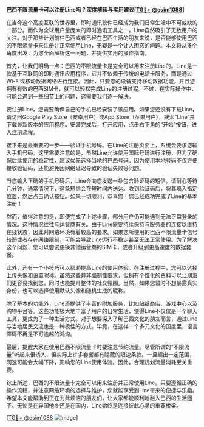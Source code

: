 **巴西不限流量卡可以注册Line吗？深度解读与实用建议[[TG💪+ @esim1088](https://t.me/s/esim1088)]**

在当今这个高度互联的世界里，即时通讯软件已经成为我们日常生活中不可或缺的一部分。而作为全球用户量庞大的即时通讯工具之一，Line自然吸引了无数用户的关注。对于那些计划前往巴西或者已经在巴西生活的朋友来说，是否能够使用巴西的不限流量卡来注册并正常使用Line，无疑是一个让人困惑的问题。本文将从多个角度出发，为您全面解析这一问题，并提供实用的操作指南。

首先，让我们明确一点：巴西的不限流量卡是完全可以用来注册Line的。Line是一款基于互联网的即时通讯应用程序，它并不依赖于传统的电话卡服务，而是通过Wi-Fi或移动数据网络进行连接。因此，只要您的设备支持移动数据功能，并且您拥有有效的巴西SIM卡，就可以轻松完成Line的注册过程。不过，在实际操作中，可能会遇到一些细节上的问题，这需要我们逐一解决。

要注册Line，您需要确保自己的手机已经安装了该应用。如果您还没有下载Line，请访问Google Play Store（安卓用户）或App Store（苹果用户），搜索“Line”并下载最新版本的应用程序。安装完成后，打开应用，点击右下角的“开始”按钮，进入注册流程。

接下来是最重要的一步——验证手机号码。在Line的注册页面上，系统会要求您输入手机号码。这里需要注意的是，虽然Line允许使用国际号码进行注册，但为了确保后续使用的稳定性，建议优先选择当地的巴西号码。因为使用本地号码不仅方便接收验证码，还能避免因网络延迟导致的验证失败等问题。

当您输入正确的手机号码后，Line会向您发送一条包含验证码的短信。请耐心等待几分钟，通常情况下，这条短信会在短时间内送达。收到验证码后，将其填入指定位置，然后点击确认按钮。如果一切顺利，恭喜您！您已经成功完成了Line的基本注册！

然而，值得注意的是，即便完成了上述步骤，部分用户仍可能遇到无法正常登录的情况。这种情况往往与运营商有关。由于Line需要持续保持与服务器的连接以维持在线状态，因此对网络环境有着较高的要求。如果您所使用的巴西不限流量卡信号较弱或者存在网络限制，可能会导致Line运行不稳定甚至无法正常使用。为了解决这个问题，您可以尝试更换其他运营商的SIM卡，或者升级到更高速度的数据套餐。

此外，还有一个小技巧可以帮助提高Line的使用体验。在注册过程中，您可以选择上传头像和设置昵称。虽然这些并非强制性要求，但拥有个性化的资料可以让朋友们更容易找到您，同时也能提升整体的社交氛围。当然，如果您暂时不想暴露真实身份，也可以选择使用默认头像和随机生成的昵称。

除了基本的功能外，Line还提供了丰富的附加服务，比如贴纸商店、游戏中心以及购物平台等。这些功能极大地丰富了用户的日常生活，使得Line不仅仅是一个聊天工具，更成为了一种生活方式。对于想要深入了解巴西文化的朋友而言，通过Line与当地居民交流也是一种极佳的方式。毕竟，在这样一个多元文化的国度里，语言障碍不再是不可逾越的鸿沟。

最后，提醒大家在使用巴西不限流量卡时要注意节约流量。尽管所谓的“不限流量”听起来很诱人，但实际上许多套餐都有隐藏的限速条款。一旦超出一定范围，网速可能会大幅下降，影响您的Line使用体验。因此，合理规划流量消耗至关重要。

综上所述，巴西的不限流量卡完全可以用来注册并正常使用Line。只要遵循正确的操作流程，并注意网络环境的选择与维护，您就能享受到Line带来的便捷与乐趣。希望本文能帮助到正在为此烦恼的朋友们，让大家都能顺利地融入巴西的生活圈子。无论是在异国他乡还是在国内，Line始终是连接彼此心灵的重要桥梁。

[[TG💪+ @esim1088](https://t.me/s/esim1088) ![Image](https://i.postimg.cc/4NQfJmqS/Snipaste-2025-05-13-00-14-12.png)]